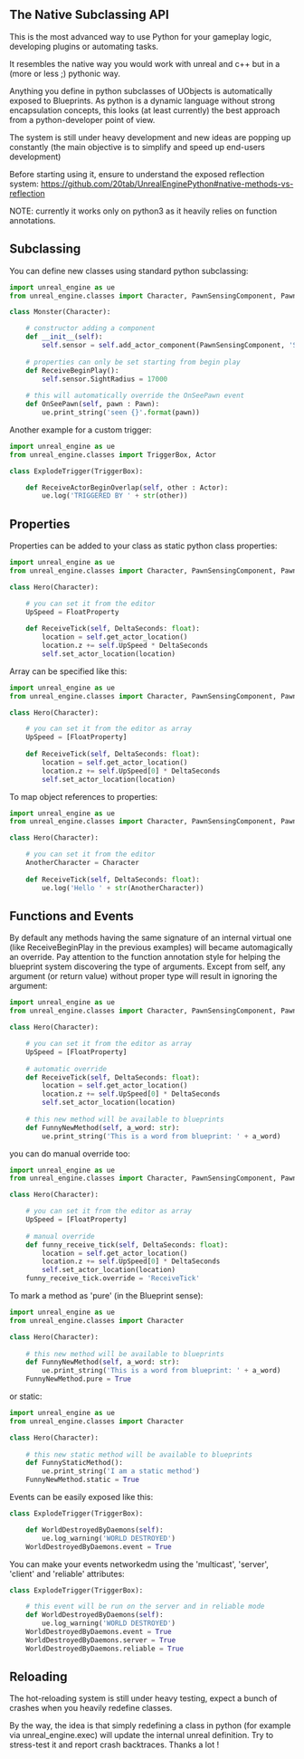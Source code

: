 The Native Subclassing API
--------------------------

This is the most advanced way to use Python for your gameplay logic, developing plugins or automating tasks.

It resembles the native way you would work with unreal and c++ but in a (more or less ;) pythonic way.

Anything you define in python subclasses of UObjects is automatically exposed to Blueprints. As python is a dynamic language without strong encapsulation concepts, this looks (at least currently) the best approach from a python-developer point of view.

The system is still under heavy development and new ideas are popping up constantly (the main objective is to simplify and speed up  end-users development)

Before starting using it, ensure to understand the exposed reflection system: https://github.com/20tab/UnrealEnginePython#native-methods-vs-reflection

NOTE: currently it works only on python3 as it heavily relies on function annotations.

Subclassing
-----------

You can define new classes using standard python subclassing:

```py
import unreal_engine as ue
from unreal_engine.classes import Character, PawnSensingComponent, Pawn

class Monster(Character):

    # constructor adding a component
    def __init__(self):
        self.sensor = self.add_actor_component(PawnSensingComponent, 'Sensor')
        
    # properties can only be set starting from begin play
    def ReceiveBeginPlay():
        self.sensor.SightRadius = 17000
    
    # this will automatically override the OnSeePawn event
    def OnSeePawn(self, pawn : Pawn):
        ue.print_string('seen {}'.format(pawn))
```

Another example for a custom trigger:

```py
import unreal_engine as ue
from unreal_engine.classes import TriggerBox, Actor

class ExplodeTrigger(TriggerBox):

    def ReceiveActorBeginOverlap(self, other : Actor):
        ue.log('TRIGGERED BY ' + str(other))
```

Properties
----------

Properties can be added to your class as static python class properties:

```py
import unreal_engine as ue
from unreal_engine.classes import Character, PawnSensingComponent, Pawn, FloatProperty

class Hero(Character):

    # you can set it from the editor
    UpSpeed = FloatProperty
    
    def ReceiveTick(self, DeltaSeconds: float):
        location = self.get_actor_location()
        location.z += self.UpSpeed * DeltaSeconds
        self.set_actor_location(location)
```

Array can be specified like this:

```py
import unreal_engine as ue
from unreal_engine.classes import Character, PawnSensingComponent, Pawn, FloatProperty

class Hero(Character):

    # you can set it from the editor as array
    UpSpeed = [FloatProperty]
    
    def ReceiveTick(self, DeltaSeconds: float):
        location = self.get_actor_location()
        location.z += self.UpSpeed[0] * DeltaSeconds
        self.set_actor_location(location)
```

To map object references to properties:


```py
import unreal_engine as ue
from unreal_engine.classes import Character, PawnSensingComponent, Pawn, FloatProperty

class Hero(Character):

    # you can set it from the editor
    AnotherCharacter = Character 
    
    def ReceiveTick(self, DeltaSeconds: float):
        ue.log('Hello ' + str(AnotherCharacter))
```


Functions and Events
--------------------

By default any methods having the same signature of an internal virtual one (like ReceiveBeginPlay in the previous examples) will became 
automagically an override. Pay attention to the function annotation style for helping the blueprint system discovering the type of arguments. Except from self, any argument (or return value) without proper type will result in ignoring the argument:

```py
import unreal_engine as ue
from unreal_engine.classes import Character, PawnSensingComponent, Pawn, FloatProperty

class Hero(Character):

    # you can set it from the editor as array
    UpSpeed = [FloatProperty]
    
    # automatic override
    def ReceiveTick(self, DeltaSeconds: float):
        location = self.get_actor_location()
        location.z += self.UpSpeed[0] * DeltaSeconds
        self.set_actor_location(location)
        
    # this new method will be available to blueprints
    def FunnyNewMethod(self, a_word: str):
        ue.print_string('This is a word from blueprint: ' + a_word)
```

you can do manual override too:

```py
import unreal_engine as ue
from unreal_engine.classes import Character, PawnSensingComponent, Pawn, FloatProperty

class Hero(Character):

    # you can set it from the editor as array
    UpSpeed = [FloatProperty]
    
    # manual override
    def funny_receive_tick(self, DeltaSeconds: float):
        location = self.get_actor_location()
        location.z += self.UpSpeed[0] * DeltaSeconds
        self.set_actor_location(location)
    funny_receive_tick.override = 'ReceiveTick'
```

To mark a method as 'pure' (in the Blueprint sense):

```py
import unreal_engine as ue
from unreal_engine.classes import Character

class Hero(Character):
        
    # this new method will be available to blueprints
    def FunnyNewMethod(self, a_word: str):
        ue.print_string('This is a word from blueprint: ' + a_word)
    FunnyNewMethod.pure = True
```

or static:

```py
import unreal_engine as ue
from unreal_engine.classes import Character

class Hero(Character):
        
    # this new static method will be available to blueprints
    def FunnyStaticMethod():
        ue.print_string('I am a static method')
    FunnyNewMethod.static = True
```

Events can be easily exposed like this:

```py
class ExplodeTrigger(TriggerBox):

    def WorldDestroyedByDaemons(self):
        ue.log_warning('WORLD DESTROYED')
    WorldDestroyedByDaemons.event = True
```

You can make your events networkedm using the 'multicast', 'server', 'client' and 'reliable' attributes:

```py
class ExplodeTrigger(TriggerBox):

    # this event will be run on the server and in reliable mode
    def WorldDestroyedByDaemons(self):
        ue.log_warning('WORLD DESTROYED')
    WorldDestroyedByDaemons.event = True
    WorldDestroyedByDaemons.server = True
    WorldDestroyedByDaemons.reliable = True
```


Reloading
---------

The hot-reloading system is still under heavy testing, expect a bunch of crashes when you heavily redefine classes.

By the way, the idea is that simply redefining a class in python (for example via unreal_engine.exec) will update the internal unreal definition. Try to stress-test it and report crash backtraces. Thanks a lot !
